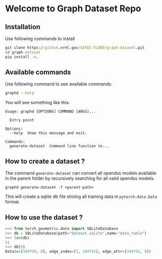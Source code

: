 # Welcome to Graph Dataset Repo

## Installation

Use following commands to install
```cmd title="Installation Steps"
git clone https://github.nrel.gov/GATES-TLDRD/graph-dataset.git
cd graph-dataset
pip install -e.
```

## Available commands

Use following command to see available commands.

```cmd
graphd --help
```

You will see something like this.
```
Usage: graphd [OPTIONS] COMMAND [ARGS]...

  Entry point

Options:
  --help  Show this message and exit.    

Commands:
  generate-dataset  Command line function to...
```

## How to create a dataset ?

The command `generate-dataset` can convert all opendss models available in the parent folder by recursively searching for all valid opendss models.

```
graphd generate-dataset -f <parent-path>
```

This will create a sqlite db file stroing all training data in `pytorch.data.Data` format.

## How to use the dataset ?

```python
>>> from torch_geometric.data import SQLiteDatabase
>>> db = SQLiteDatabase(path="dataset.sqlite",name="data_table")
>>> len(db)
51
>>> db[0]
Data(x=[104750, 8], edge_index=[2, 104742], edge_attr=[104742, 8])
```